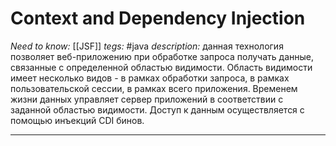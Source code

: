 # Context and Dependency Injection
*Need to know:* [[JSF]]
*tegs:* #java 
*description:* данная технология позволяет веб-приложению при обработке запроса получать данные, связанные с определенной областью видимости. Область видимости имеет несколько видов - в рамках обработки запроса, в рамках пользовательской сессии, в рамках всего приложения. Временем жизни данных управляет сервер приложений в соответствии с заданной областью видимости. Доступ к данным осуществляется с помощью инъекций CDI бинов.

---
## 